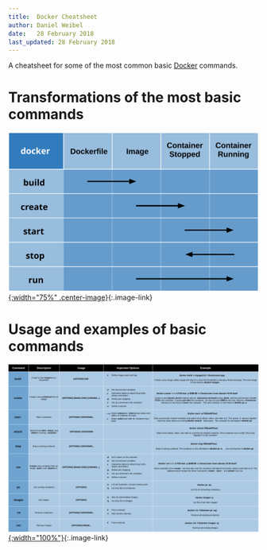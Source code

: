 ```yaml
---
title:  Docker Cheatsheet
author: Daniel Weibel
date:   28 February 2018
last_updated: 28 February 2018
---
```


A cheatsheet for some of the most common basic [Docker](https://www.docker.com/) commands.

# Transformations of the most basic commands

[![Docker Cheatsheet 1](assets/docker-cheatsheet-1.svg){:width="75%" .center-image}](assets/docker-cheatsheet-1.svg){:.image-link}

# Usage and examples of basic commands

[![Docker Cheatsheet 2](assets/docker-cheatsheet-2.svg){:width="100%"}](assets/docker-cheatsheet-2.pdf){:.image-link}
